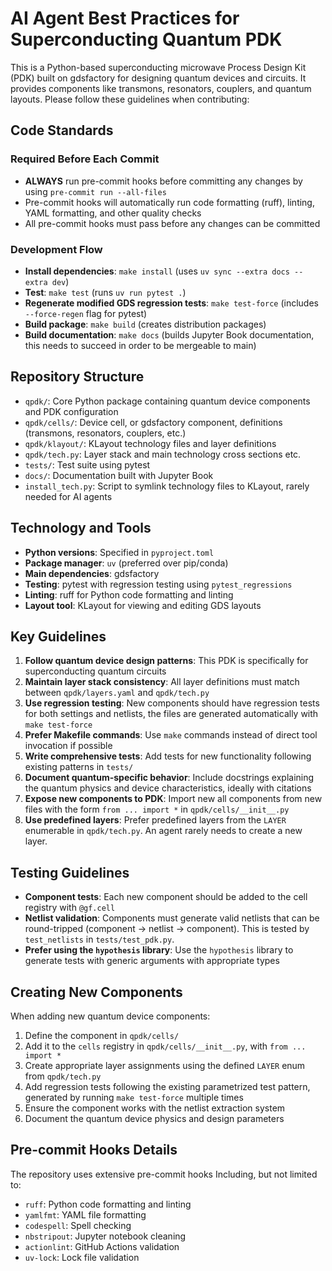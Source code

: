 # AI Agent Best Practices for Superconducting Quantum PDK

This is a Python-based superconducting microwave Process Design Kit (PDK) built on gdsfactory for designing quantum devices and circuits. It provides components like transmons, resonators, couplers, and quantum layouts. Please follow these guidelines when contributing:

## Code Standards

### Required Before Each Commit
- **ALWAYS** run pre-commit hooks before committing any changes by using `pre-commit run --all-files`
- Pre-commit hooks will automatically run code formatting (ruff), linting, YAML formatting, and other quality checks
- All pre-commit hooks must pass before any changes can be committed

### Development Flow
- **Install dependencies**: `make install` (uses `uv sync --extra docs --extra dev`)
- **Test**: `make test` (runs `uv run pytest .`)
- **Regenerate modified GDS regression tests**: `make test-force` (includes `--force-regen` flag for pytest)
- **Build package**: `make build` (creates distribution packages)
- **Build documentation**: `make docs` (builds Jupyter Book documentation, this needs to succeed in order to be mergeable to main)

## Repository Structure
- `qpdk/`: Core Python package containing quantum device components and PDK configuration
- `qpdk/cells/`: Device cell, or gdsfactory component, definitions (transmons, resonators, couplers, etc.)
- `qpdk/klayout/`: KLayout technology files and layer definitions
- `qpdk/tech.py`: Layer stack and main technology cross sections etc.
- `tests/`: Test suite using pytest
- `docs/`: Documentation built with Jupyter Book
- `install_tech.py`: Script to symlink technology files to KLayout, rarely needed for AI agents

## Technology and Tools
- **Python versions**: Specified in `pyproject.toml`
- **Package manager**: `uv` (preferred over pip/conda)
- **Main dependencies**: gdsfactory
- **Testing**: pytest with regression testing using `pytest_regressions`
- **Linting**: ruff for Python code formatting and linting
- **Layout tool**: KLayout for viewing and editing GDS layouts

## Key Guidelines
1. **Follow quantum device design patterns**: This PDK is specifically for superconducting quantum circuits
2. **Maintain layer stack consistency**: All layer definitions must match between `qpdk/layers.yaml` and `qpdk/tech.py`
3. **Use regression testing**: New components should have regression tests for both settings and netlists, the files are generated automatically with `make test-force`
4. **Prefer Makefile commands**: Use `make` commands instead of direct tool invocation if possible
5. **Write comprehensive tests**: Add tests for new functionality following existing patterns in `tests/`
6. **Document quantum-specific behavior**: Include docstrings explaining the quantum physics and device characteristics, ideally with citations
7. **Expose new components to PDK**: Import new all components from new files with the form `from ... import *` in `qpdk/cells/__init__.py`
8. **Use predefined layers**: Prefer predefined layers from the `LAYER` enumerable in `qpdk/tech.py`. An agent rarely needs to create a new layer.

## Testing Guidelines
- **Component tests**: Each new component should be added to the cell registry with `@gf.cell`
- **Netlist validation**: Components must generate valid netlists that can be round-tripped (component -> netlist -> component). This is tested by `test_netlists` in `tests/test_pdk.py`.
- **Prefer using the `hypothesis` library**: Use the `hypothesis` library to generate tests with generic arguments with appropriate types

## Creating New Components
When adding new quantum device components:
1. Define the component in `qpdk/cells/`
2. Add it to the `cells` registry in `qpdk/cells/__init__.py`, with `from ... import *`
3. Create appropriate layer assignments using the defined `LAYER` enum from `qpdk/tech.py`
4. Add regression tests following the existing parametrized test pattern, generated by running `make test-force` multiple times
5. Ensure the component works with the netlist extraction system
6. Document the quantum device physics and design parameters

## Pre-commit Hooks Details
The repository uses extensive pre-commit hooks Including, but not limited to:
- `ruff`: Python code formatting and linting
- `yamlfmt`: YAML file formatting
- `codespell`: Spell checking
- `nbstripout`: Jupyter notebook cleaning
- `actionlint`: GitHub Actions validation
- `uv-lock`: Lock file validation
